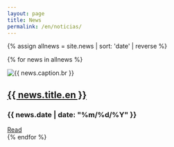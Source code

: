 ```yaml
---
layout: page
title: News
permalink: /en/noticias/
---
```


{% assign allnews = site.news | sort: 'date' | reverse %}

{% for news in allnews %}
<div class="card w-100 my-2">
  <div class="card-body">
    <div class="col-md-5 float-md-right mb-2">
      <img class="shadow rounded w-100" src="{{site.baseurl}}{{ news.image }}" alt="{{ news.caption.br }}">
    </div>
    <a class="stretched-link" href="{{site.baseurl}}{{ news.url }}"><h2 style="text-align:left">{{ news.title.en }}</h2></a>
    <h3>{{ news.date | date: "%m/%d/%Y" }}</h3>
    <a class="btn btn-lg btn-primary" href="{{site.baseurl}}{{ news.url }}">Read</a>
  </div>
</div>
{% endfor %}
